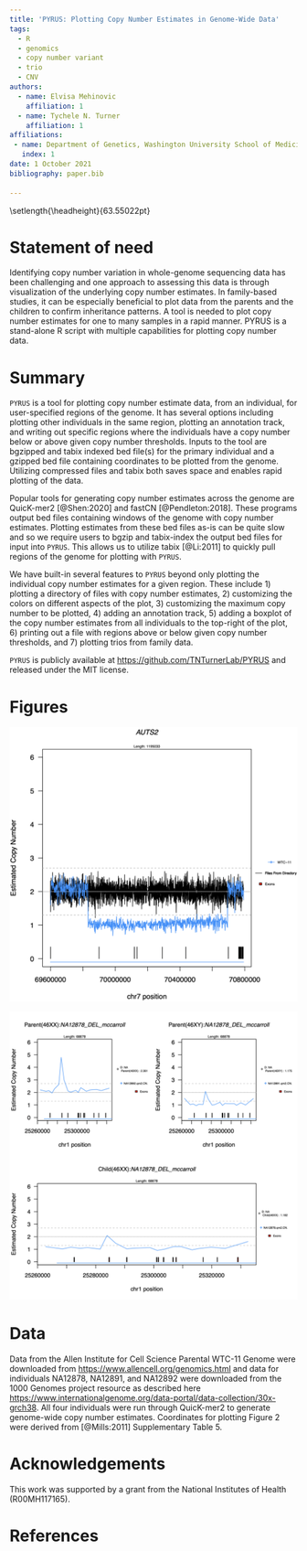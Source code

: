 ```yaml
---
title: 'PYRUS: Plotting Copy Number Estimates in Genome-Wide Data'
tags:
  - R
  - genomics
  - copy number variant
  - trio
  - CNV
authors:
  - name: Elvisa Mehinovic
    affiliation: 1
  - name: Tychele N. Turner
    affiliation: 1
affiliations:
 - name: Department of Genetics, Washington University School of Medicine, St. Louis, MO 63110, USA
   index: 1
date: 1 October 2021
bibliography: paper.bib

---
```

\setlength{\headheight}{63.55022pt}


# Statement of need

Identifying copy number variation in whole-genome sequencing data has been
challenging and one approach to assessing this data is through visualization of
the underlying copy number estimates. In family-based studies, it can be 
especially beneficial to plot data from the parents and the children to confirm
inheritance patterns. A tool is needed to plot copy number estimates for 
one to many samples in a rapid manner. PYRUS is a stand-alone R script
with multiple capabilities for plotting copy number data.

# Summary

`PYRUS` is a tool for plotting copy number estimate data, from an individual, 
for user-specified regions of the genome. It has several options including 
plotting other individuals in the same region, plotting an annotation track, 
and writing out specific regions where the individuals have a copy number 
below or above given copy number thresholds. Inputs to the tool are 
bgzipped and tabix indexed bed file(s) for the primary individual and 
a gzipped bed file containing coordinates to be plotted from the genome.
Utilizing compressed files and tabix both saves space and enables rapid
plotting of the data. 

Popular tools for generating copy number estimates across the genome are 
QuicK-mer2 [@Shen:2020] and fastCN [@Pendleton:2018]. These programs
output bed files containing windows of the genome with copy number estimates.
Plotting estimates from these bed files as-is can be quite slow and so we require 
users to bgzip and tabix-index the output bed files for input into `PYRUS`. This 
allows us to utilize tabix [@Li:2011] to quickly pull regions of the genome for 
plotting with `PYRUS`.

We have built-in several features to `PYRUS` beyond only plotting the individual
copy number estimates for a given region. These include 1) plotting a directory
of files with copy number estimates, 2) customizing the colors on different aspects
of the plot, 3) customizing the maximum copy number to be plotted, 4) adding an
annotation track, 5) adding a boxplot of the copy number estimates from all 
individuals to the top-right of the plot, 6) printing out a file with regions above or 
below given copy number thresholds, and 7) plotting trios from family data.

`PYRUS` is publicly available at https://github.com/TNTurnerLab/PYRUS and 
released under the MIT license.

# Figures

![Example plot of a CNV in the AUTS2 gene, within individual WTC-11, alongside a directory of files and an exon annotation track.](AUTS2_Sample_Directory.png) 

![Example plot of a paternally-inherited deletion from trio data with the addition of an exon annotation track.](Trio_family_Deletion_Example.png) 

# Data
Data from the Allen Institute for Cell Science Parental WTC-11 Genome were downloaded 
from https://www.allencell.org/genomics.html and data for individuals NA12878, NA12891,
and NA12892 were downloaded from the 1000 Genomes project resource as described here
https://www.internationalgenome.org/data-portal/data-collection/30x-grch38. All four 
individuals were run through QuicK-mer2 to generate genome-wide copy number estimates.
Coordinates for plotting Figure 2 were derived from [@Mills:2011] Supplementary Table 5.

# Acknowledgements

This work was supported by a grant from the National Institutes of Health (R00MH117165).

# References
